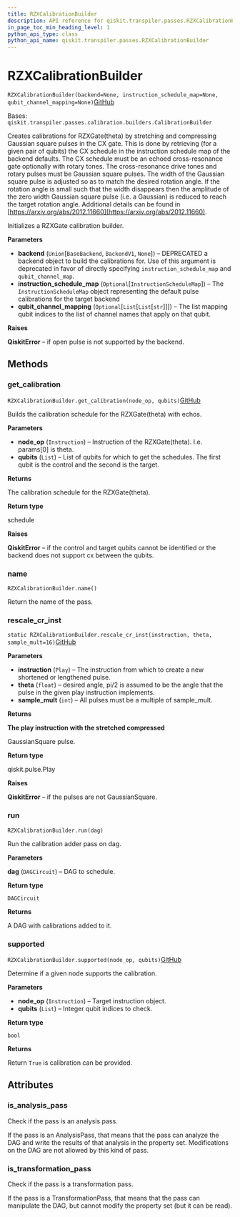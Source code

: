 ```yaml
---
title: RZXCalibrationBuilder
description: API reference for qiskit.transpiler.passes.RZXCalibrationBuilder
in_page_toc_min_heading_level: 1
python_api_type: class
python_api_name: qiskit.transpiler.passes.RZXCalibrationBuilder
---
```


# RZXCalibrationBuilder

<span id="qiskit.transpiler.passes.RZXCalibrationBuilder" />

`RZXCalibrationBuilder(backend=None, instruction_schedule_map=None, qubit_channel_mapping=None)`[GitHub](https://github.com/qiskit/qiskit/tree/stable/0.20/qiskit/transpiler/passes/calibration/builders.py "view source code")

Bases: `qiskit.transpiler.passes.calibration.builders.CalibrationBuilder`

Creates calibrations for RZXGate(theta) by stretching and compressing Gaussian square pulses in the CX gate. This is done by retrieving (for a given pair of qubits) the CX schedule in the instruction schedule map of the backend defaults. The CX schedule must be an echoed cross-resonance gate optionally with rotary tones. The cross-resonance drive tones and rotary pulses must be Gaussian square pulses. The width of the Gaussian square pulse is adjusted so as to match the desired rotation angle. If the rotation angle is small such that the width disappears then the amplitude of the zero width Gaussian square pulse (i.e. a Gaussian) is reduced to reach the target rotation angle. Additional details can be found in [https://arxiv.org/abs/2012.11660](https://arxiv.org/abs/2012.11660).

Initializes a RZXGate calibration builder.

**Parameters**

*   **backend** (`Union`\[`BaseBackend`, `BackendV1`, `None`]) – DEPRECATED a backend object to build the calibrations for. Use of this argument is deprecated in favor of directly specifying `instruction_schedule_map` and `qubit_channel_map`.
*   **instruction\_schedule\_map** (`Optional`\[`InstructionScheduleMap`]) – The `InstructionScheduleMap` object representing the default pulse calibrations for the target backend
*   **qubit\_channel\_mapping** (`Optional`\[`List`\[`List`\[`str`]]]) – The list mapping qubit indices to the list of channel names that apply on that qubit.

**Raises**

**QiskitError** – if open pulse is not supported by the backend.

## Methods

### get\_calibration

<span id="qiskit.transpiler.passes.RZXCalibrationBuilder.get_calibration" />

`RZXCalibrationBuilder.get_calibration(node_op, qubits)`[GitHub](https://github.com/qiskit/qiskit/tree/stable/0.20/qiskit/transpiler/passes/calibration/builders.py "view source code")

Builds the calibration schedule for the RZXGate(theta) with echos.

**Parameters**

*   **node\_op** (`Instruction`) – Instruction of the RZXGate(theta). I.e. params\[0] is theta.
*   **qubits** (`List`) – List of qubits for which to get the schedules. The first qubit is the control and the second is the target.

**Returns**

The calibration schedule for the RZXGate(theta).

**Return type**

schedule

**Raises**

**QiskitError** – if the control and target qubits cannot be identified or the backend does not support cx between the qubits.

### name

<span id="qiskit.transpiler.passes.RZXCalibrationBuilder.name" />

`RZXCalibrationBuilder.name()`

Return the name of the pass.

### rescale\_cr\_inst

<span id="qiskit.transpiler.passes.RZXCalibrationBuilder.rescale_cr_inst" />

`static RZXCalibrationBuilder.rescale_cr_inst(instruction, theta, sample_mult=16)`[GitHub](https://github.com/qiskit/qiskit/tree/stable/0.20/qiskit/transpiler/passes/calibration/builders.py "view source code")

**Parameters**

*   **instruction** (`Play`) – The instruction from which to create a new shortened or lengthened pulse.
*   **theta** (`float`) – desired angle, pi/2 is assumed to be the angle that the pulse in the given play instruction implements.
*   **sample\_mult** (`int`) – All pulses must be a multiple of sample\_mult.

**Returns**

**The play instruction with the stretched compressed**

GaussianSquare pulse.

**Return type**

qiskit.pulse.Play

**Raises**

**QiskitError** – if the pulses are not GaussianSquare.

### run

<span id="qiskit.transpiler.passes.RZXCalibrationBuilder.run" />

`RZXCalibrationBuilder.run(dag)`

Run the calibration adder pass on dag.

**Parameters**

**dag** (`DAGCircuit`) – DAG to schedule.

**Return type**

`DAGCircuit`

**Returns**

A DAG with calibrations added to it.

### supported

<span id="qiskit.transpiler.passes.RZXCalibrationBuilder.supported" />

`RZXCalibrationBuilder.supported(node_op, qubits)`[GitHub](https://github.com/qiskit/qiskit/tree/stable/0.20/qiskit/transpiler/passes/calibration/builders.py "view source code")

Determine if a given node supports the calibration.

**Parameters**

*   **node\_op** (`Instruction`) – Target instruction object.
*   **qubits** (`List`) – Integer qubit indices to check.

**Return type**

`bool`

**Returns**

Return `True` is calibration can be provided.

## Attributes

<span id="qiskit.transpiler.passes.RZXCalibrationBuilder.is_analysis_pass" />

### is\_analysis\_pass

Check if the pass is an analysis pass.

If the pass is an AnalysisPass, that means that the pass can analyze the DAG and write the results of that analysis in the property set. Modifications on the DAG are not allowed by this kind of pass.

<span id="qiskit.transpiler.passes.RZXCalibrationBuilder.is_transformation_pass" />

### is\_transformation\_pass

Check if the pass is a transformation pass.

If the pass is a TransformationPass, that means that the pass can manipulate the DAG, but cannot modify the property set (but it can be read).


